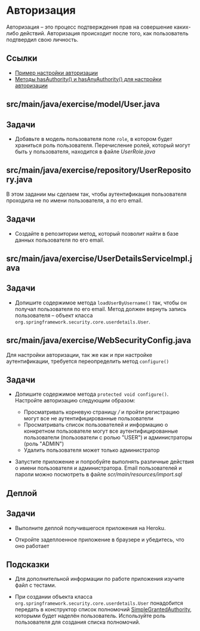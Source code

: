 # Авторизация

Авторизация – это процесс подтверждения прав на совершение каких-либо действий. Авторизация происходит после того, как пользователь подтвердил свою личность.

## Ссылки

* [Пример настройки авторизации](https://www.baeldung.com/spring-security-expressions#2-hasauthority-hasanyauthority)
* [Методы hasAuthority() и hasAnyAuthority() для настройки авторизации](https://docs.spring.io/spring-security/site/docs/4.0.x/apidocs/org/springframework/security/access/expression/SecurityExpressionOperations.html#hasAnyAuthority-java.lang.String...-)

## src/main/java/exercise/model/User.java

## Задачи

* Добавьте в модель пользователя поле `role`, в котором будет храниться роль пользователя. Перечисление ролей, который могут быть у пользователя, находится в файле *UserRole.java*

## src/main/java/exercise/repository/UserRepository.java

В этом задании мы сделаем так, чтобы аутентификация пользователя проходила не по имени пользователя, а по его email.

## Задачи

* Создайте в репозитории метод, который позволит найти в базе данных пользователя по его email.

## src/main/java/exercise/UserDetailsServiceImpl.java

## Задачи

* Допишите содержимое метода `loadUserByUsername()` так, чтобы он получал пользователя по его email. Метод должен вернуть запись пользователя – объект класса `org.springframework.security.core.userdetails.User`.

## src/main/java/exercise/WebSecurityConfig.java

Для настройки авторизации, так же как и при настройке аутентификации, требуется переопределить метод `configure()`

## Задачи

* Допишите содержимое метода `protected void configure()`. Настройте авторизацию следующим образом:
  * Просматривать корневую страницу */* и пройти регистрацию могут все не аутентифицированные пользователи
  * Просматривать список пользователей и информацию о конкретном пользователе могут все аутентифицированные пользователи (пользователи с ролью "USER") и администраторы (роль "ADMIN")
  * Удалить пользователя может только администратор

* Запустите приложение и попробуйте выполнять различные действия о имени пользователя и администратора. Email пользователей и пароли можно посмотреть в файле *scr/main/resources/import.sql*

## Деплой

## Задачи

* Выполните деплой получившегося приложения на Heroku.

* Откройте задеплоенное приложение в браузере и убедитесь, что оно работает

## Подсказки

* Для дополнительной информации по работе приложения изучите файл с тестами.

* При создании объекта класса `org.springframework.security.core.userdetails.User` понадобится передать в конструктор список полномочий [SimpleGrantedAuthority](https://docs.spring.io/spring-security/site/docs/current/api/org/springframework/security/core/authority/SimpleGrantedAuthority.html), которыми будет наделён пользователь. Используйте роль пользователя для создания списка полномочий.
